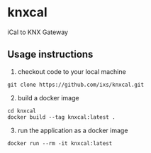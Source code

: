# knxcal
iCal to KNX Gateway

Usage instructions
------------------

1. checkout code to your local machine
```
git clone https://github.com/ixs/knxcal.git
```
2. build a docker image
```
cd knxcal
docker build --tag knxcal:latest .
```
3.  run the application as a docker image
```
docker run --rm -it knxcal:latest
```
